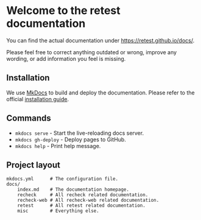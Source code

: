 # Welcome to the retest documentation

You can find the actual documentation under https://retest.github.io/docs/.

Please feel free to correct anything outdated or wrong, improve any wording, or add information you feel is missing.

## Installation

We use [MkDocs](https://mkdocs.org/) to build and deploy the documentation. Please refer to the official [installation guide](https://www.mkdocs.org/#installation).

## Commands

* `mkdocs serve` - Start the live-reloading docs server.
* `mkdocs gh-deploy` - Deploy pages to GitHub.
* `mkdocs help` - Print help message.

## Project layout

    mkdocs.yml      # The configuration file.
    docs/
        index.md    # The documentation homepage.
        recheck     # All recheck related documentation.
        recheck-web # All recheck-web related documentation.
        retest      # All retest related documentation.
        misc        # Everything else.
